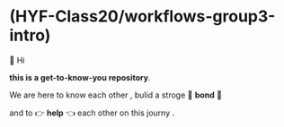 # (HYF-Class20/workflows-group3-intro)

:wave: Hi 

**this is a get-to-know-you repository**.

We are here to know each other , bulid a stroge :punch: **bond** :punch: 

and to :point_right: **help** :point_left: each other on this journy .


#
